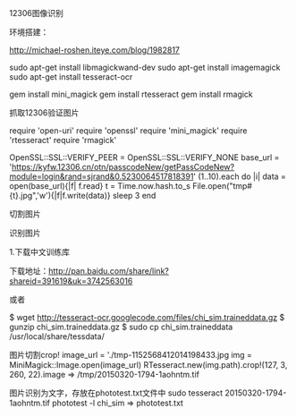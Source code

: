 12306图像识别

 环境搭建：

http://michael-roshen.iteye.com/blog/1982817

sudo apt-get install libmagickwand-dev
sudo apt-get install imagemagick
sudo apt-get install tesseract-ocr

gem install mini_magick
gem install rtesseract
gem install rmagick


抓取12306验证图片

require 'open-uri'
require 'openssl'
require 'mini_magick'
require 'rtesseract' 
require 'rmagick'

OpenSSL::SSL::VERIFY_PEER = OpenSSL::SSL::VERIFY_NONE
base_url = 'https://kyfw.12306.cn/otn/passcodeNew/getPassCodeNew?module=login&rand=sjrand&0.5230064517818391'
(1..10).each do |i|
	data = open(base_url){|f| f.read}
	t = Time.now.hash.to_s
	File.open("tmp#{t}.jpg",'w'){|f|f.write(data)}
	sleep 3
end

切割图片



识别图片

1.下载中文训练库

下载地址：http://pan.baidu.com/share/link?shareid=391619&uk=3742563016

或者

$ wget http://tesseract-ocr.googlecode.com/files/chi_sim.traineddata.gz
$ gunzip chi_sim.traineddata.gz
$ sudo cp chi_sim.traineddata /usr/local/share/tessdata/

图片切割crop!
image_url = './tmp-1152568412014198433.jpg
img = MiniMagick::Image.open(image_url) 
RTesseract.new(img.path).crop!(127, 3, 260, 22).image 
=> /tmp/20150320-1794-1aohntm.tif

图片识别为文字，存放在phototest.txt文件中
sudo tesseract 20150320-1794-1aohntm.tif phototest -l chi_sim 
=> phototest.txt


